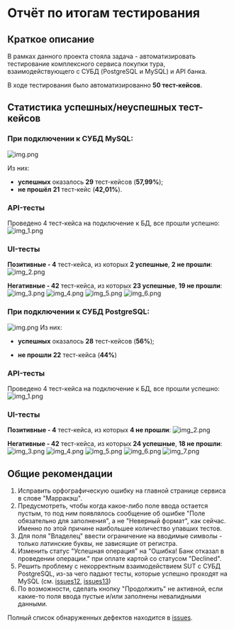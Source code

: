 # Отчёт по итогам тестирования
## Краткое описание
В рамках данного проекта стояла задача - автоматизировать тестирование комплексного сервиса покупки тура, взаимодействующего с СУБД (PostgreSQL и MySQL) и API банка.

В ходе тестирования было автоматизированно **50 тест-кейсов**.

## Статистика успешных/неуспешных тест-кейсов
### При подключении к СУБД MySQL:
![img.png](AllurescreenMySQL/img.png)

Из них:

* **успешных** оказалось **29** тест-кейсов (**57,99%**);
* **не прошёл** **21** тест-кейс (**42,01%**).

### API-тесты
Проведено 4 тест-кейса на подключение к БД, все прошли успешно:
![img_1.png](AllurescreenMySQL/img_1.png)

### UI-тесты
**Позитивные - 4** тест-кейса, из которых **2 успешные**, **2 не прошли**:
![img_2.png](AllurescreenMySQL/img_2.png)

**Негативные - 42** тест-кейса, из которых **23 успешные**, **19 не прошли**:
![img_3.png](AllurescreenMySQL/img_3.png)
![img_4.png](AllurescreenMySQL/img_4.png)
![img_5.png](AllurescreenMySQL/img_5.png)
![img_6.png](AllurescreenMySQL/img_6.png)

### При подключении к СУБД PostgreSQL:
![img.png](AllurescreenPostgreSQL/img.png)
Из них:

* **успешных** оказалось **28** тест-кейсов (**56%**);

* **не прошли** **22** тест-кейса (**44%**)

### API-тесты
Проведено 4 тест-кейса на подключение к БД, все прошли успешно:
![img_1.png](AllurescreenPostgreSQL/img_1.png)

### UI-тесты
**Позитивные - 4** тест-кейса, из которых **4 не прошли**:
![img_2.png](AllurescreenPostgreSQL/img_2.png)

**Негативные - 42** тест-кейса, из которых **24 успешные**, **18 не прошли**:
![img_3.png](AllurescreenPostgreSQL/img_3.png)
![img_4.png](AllurescreenPostgreSQL/img_4.png)
![img_5.png](AllurescreenPostgreSQL/img_5.png)
![img_6.png](AllurescreenPostgreSQL/img_6.png)
![img_7.png](AllurescreenPostgreSQL/img_7.png)

## Общие рекомендации
1. Исправить орфографическую ошибку на главной странице сервиса в слове "Марракэш".
2. Предусмотреть, чтобы когда какое-либо поле ввода остается пустым, то под ним появлялось сообщение об ошибке "Поле обязательно для заполнения", а не "Неверный формат", как сейчас. Именно по этой причине наибольшее количество упавших тестов.
3. Для поля "Владелец" ввести ограничение на вводимые символы - только латинские буквы, не зависящие от регистра.
4. Изменить статус "Успешная операция" на "Ошибка! Банк отказал в проведении операции." при оплате картой со статусом "Declined".
5. Решить проблему с некорректным взаимодействием SUT с СУБД PostgreSQL, из-за чего падают тесты, которые успешно проходят на MySQL (см. [issues12](https://github.com/Oleg50sev/QA31-Diploma-Project/issues/13), [issues13](https://github.com/Oleg50sev/QA31-Diploma-Project/issues/14))
6. По возможности, сделать кнопку "Продолжить" не активной, если какие-то поля ввода пустые и/или заполнены невалидными данными.

Полный список обнаруженных дефектов находится в [issues](https://github.com/Oleg50sev/QA31-Diploma-Project/issues).